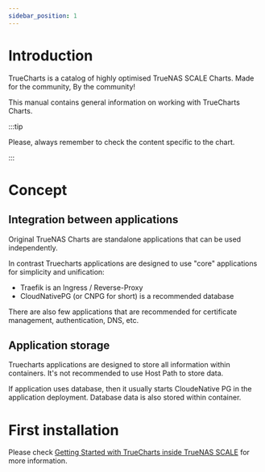 ```yaml
---
sidebar_position: 1
---
```


# Introduction

TrueCharts is a catalog of highly optimised TrueNAS SCALE Charts. Made for the community, By the community!

This manual contains general information on working with TrueCharts Charts.

:::tip

Please, always remember to check the content specific to the chart.

:::

# Concept

## Integration between applications

Original TrueNAS Charts are standalone applications that can be used independently.

In contrast Truecharts applications are designed to use "core" applications for simplicity and unification:
- Traefik is an Ingress / Reverse-Proxy
- CloudNativePG (or CNPG for short) is a recommended database

There are also few applications that are recommended for certificate management, authentication, DNS, etc.

## Application storage

Truecharts applications are designed to store all information within containers. It's not recommended to use Host Path to store data.

If application uses database, then it usually starts CloudeNative PG in the application deployment. Database data is also stored within container.

# First installation

Please check [Getting Started with TrueCharts inside TrueNAS SCALE](https://truecharts.org/manual/SCALE/guides/getting-started) for more information.
